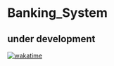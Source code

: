 # Banking_System
## under development
[![wakatime](https://wakatime.com/badge/github/sachinsubugade/Banking_System.svg)](https://wakatime.com/badge/github/sachinsubugade/Banking_System)
